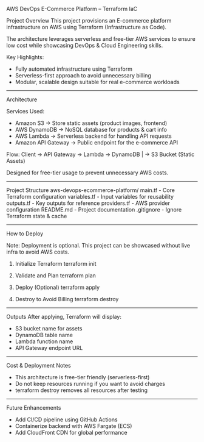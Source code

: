AWS DevOps E-Commerce Platform – Terraform IaC

Project Overview
This project provisions an E-commerce platform infrastructure on AWS using Terraform (Infrastructure as Code).

The architecture leverages serverless and free-tier AWS services to ensure low cost while showcasing DevOps & Cloud Engineering skills.

Key Highlights:
- Fully automated infrastructure using Terraform
- Serverless-first approach to avoid unnecessary billing
- Modular, scalable design suitable for real e-commerce workloads

------------------------------------------------------------

Architecture

Services Used:
- Amazon S3 -> Store static assets (product images, frontend)
- AWS DynamoDB -> NoSQL database for products & cart info
- AWS Lambda -> Serverless backend for handling API requests
- Amazon API Gateway -> Public endpoint for the e-commerce API

Flow:
Client -> API Gateway -> Lambda -> DynamoDB
                        |
                        -> S3 Bucket (Static Assets)

Designed for free-tier usage to prevent unnecessary AWS costs.

------------------------------------------------------------

Project Structure
aws-devops-ecommerce-platform/
main.tf        - Core Terraform configuration
variables.tf   - Input variables for reusability
outputs.tf     - Key outputs for reference
providers.tf   - AWS provider configuration
README.md      - Project documentation
.gitignore     - Ignore Terraform state & cache

------------------------------------------------------------

How to Deploy

Note: Deployment is optional. This project can be showcased without live infra to avoid AWS costs.

1) Initialize Terraform
terraform init

2) Validate and Plan
terraform plan

3) Deploy (Optional)
terraform apply

4) Destroy to Avoid Billing
terraform destroy

------------------------------------------------------------

Outputs
After applying, Terraform will display:
- S3 bucket name for assets
- DynamoDB table name
- Lambda function name
- API Gateway endpoint URL

------------------------------------------------------------

Cost & Deployment Notes
- This architecture is free-tier friendly (serverless-first)
- Do not keep resources running if you want to avoid charges
- terraform destroy removes all resources after testing

------------------------------------------------------------

Future Enhancements
- Add CI/CD pipeline using GitHub Actions
- Containerize backend with AWS Fargate (ECS)
- Add CloudFront CDN for global performance
